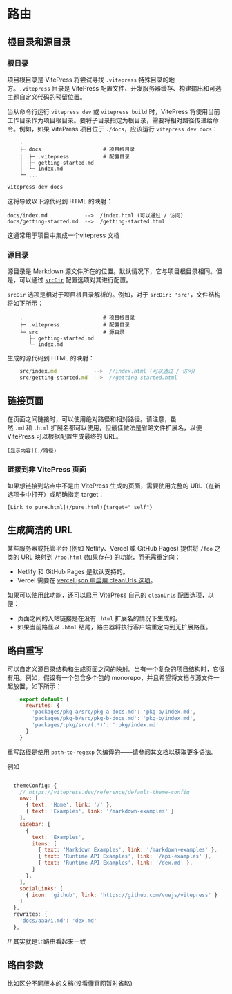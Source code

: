 # 路由

## 根目录和源目录

### 根目录

项目根目录是 VitePress 将尝试寻找 `.vitepress` 特殊目录的地方。`.vitepress` 目录是 VitePress 配置文件、开发服务器缓存、构建输出和可选主题自定义代码的预留位置。

当从命令行运行 `vitepress dev` 或 `vitepress build` 时，VitePress 将使用当前工作目录作为项目根目录。要将子目录指定为根目录，需要将相对路径传递给命令。例如，如果 VitePress 项目位于 `./docs`，应该运行 `vitepress dev docs`：

```
    .
    ├─ docs                    # 项目根目录
    │  ├─ .vitepress           # 配置目录
    │  ├─ getting-started.md
    │  └─ index.md
    └─ ...
```

```sh
vitepress dev docs
```

这将导致以下源代码到 HTML 的映射：

    docs/index.md            -->  /index.html (可以通过 / 访问)
    docs/getting-started.md  -->  /getting-started.html

这通常用于项目中集成一个vitepress 文档

### 源目录

源目录是 Markdown 源文件所在的位置。默认情况下，它与项目根目录相同。但是，可以通过 [`srcDir`](https://vitepress.dev/zh/reference/site-config#srcdir) 配置选项对其进行配置。

`srcDir` 选项是相对于项目根目录解析的。例如，对于 `srcDir: 'src'`，文件结构将如下所示：

```
    .                          # 项目根目录
    ├─ .vitepress              # 配置目录
    └─ src                     # 源目录
       ├─ getting-started.md
       └─ index.md

```
生成的源代码到 HTML 的映射：

```javascript
    src/index.md            -->  //index.html (可以通过 / 访问)
    src/getting-started.md  -->  //getting-started.html
```

## 链接页面

在页面之间链接时，可以使用绝对路径和相对路径。请注意，虽然 `.md` 和 `.html` 扩展名都可以使用，但最佳做法是省略文件扩展名，以便 VitePress 可以根据配置生成最终的 URL。

    [显示内容](./路径) 

### 链接到非 VitePress 页面

如果想链接到站点中不是由 VitePress 生成的页面，需要使用完整的 URL（在新选项卡中打开）或明确指定 target：

    [Link to pure.html](/pure.html){target="_self"}

## 生成简洁的 URL

某些服务器或托管平台 (例如 Netlify、Vercel 或 GitHub Pages) 提供将 `/foo` 之类的 URL 映射到 `/foo.html` (如果存在) 的功能，而无需重定向：

*   Netlify 和 GitHub Pages 是默认支持的。
*   Vercel 需要在 [vercel.json 中启用 cleanUrls 选项](https://vercel.com/docs/concepts/projects/project-configuration#cleanurls)。

如果可以使用此功能，还可以启用 VitePress 自己的 [`cleanUrls`](https://vitepress.dev/zh/reference/site-config#cleanurls) 配置选项，以便：

*   页面之间的入站链接是在没有 `.html` 扩展名的情况下生成的。
*   如果当前路径以 `.html` 结尾，路由器将执行客户端重定向到无扩展路径。

## 路由重写

可以自定义源目录结构和生成页面之间的映射。当有一个复杂的项目结构时，它很有用。例如，假设有一个包含多个包的 monorepo，并且希望将文档与源文件一起放置，如下所示：

```javascript
    export default {
      rewrites: {
        'packages/pkg-a/src/pkg-a-docs.md': 'pkg-a/index.md',
        'packages/pkg-b/src/pkg-b-docs.md': 'pkg-b/index.md',
        'packages/:pkg/src/(.*)': ':pkg/index.md'
      }
    }
```
重写路径是使用 `path-to-regexp` 包编译的——请参阅其[文档](https://github.com/pillarjs/path-to-regexp#parameters)以获取更多语法。

例如

```JavaScript

  themeConfig: {
    // https://vitepress.dev/reference/default-theme-config
    nav: [
      { text: 'Home', link: '/' },
      { text: 'Examples', link: '/markdown-examples' }
    ],
    sidebar: [
      {
        text: 'Examples',
        items: [
          { text: 'Markdown Examples', link: '/markdown-examples' },
          { text: 'Runtime API Examples', link: '/api-examples' },
          { text: 'Runtime API Examples', link: '/dex.md' },
        ]
      },
    ],
    socialLinks: [
      { icon: 'github', link: 'https://github.com/vuejs/vitepress' }
    ]
  },
  rewrites: {
    'docs/aaa/i.md': 'dex.md'
  },
```

// 其实就是让路由看起来一致

## 路由参数

比如区分不同版本的文档(没看懂官网暂时省略)
